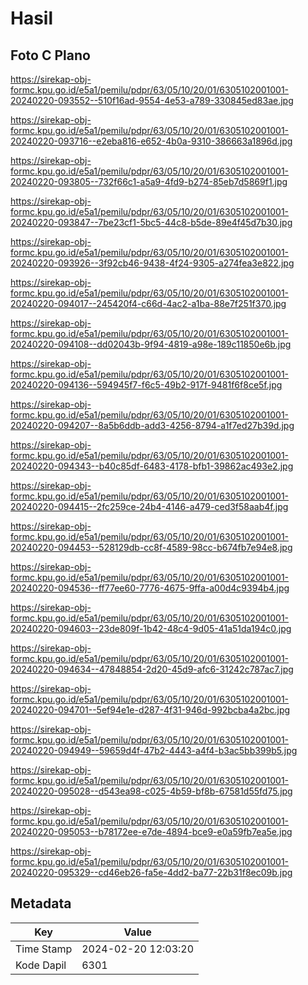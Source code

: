 # Hasil

## Foto C Plano

https://sirekap-obj-formc.kpu.go.id/e5a1/pemilu/pdpr/63/05/10/20/01/6305102001001-20240220-093552--510f16ad-9554-4e53-a789-330845ed83ae.jpg

https://sirekap-obj-formc.kpu.go.id/e5a1/pemilu/pdpr/63/05/10/20/01/6305102001001-20240220-093716--e2eba816-e652-4b0a-9310-386663a1896d.jpg

https://sirekap-obj-formc.kpu.go.id/e5a1/pemilu/pdpr/63/05/10/20/01/6305102001001-20240220-093805--732f66c1-a5a9-4fd9-b274-85eb7d5869f1.jpg

https://sirekap-obj-formc.kpu.go.id/e5a1/pemilu/pdpr/63/05/10/20/01/6305102001001-20240220-093847--7be23cf1-5bc5-44c8-b5de-89e4f45d7b30.jpg

https://sirekap-obj-formc.kpu.go.id/e5a1/pemilu/pdpr/63/05/10/20/01/6305102001001-20240220-093926--3f92cb46-9438-4f24-9305-a274fea3e822.jpg

https://sirekap-obj-formc.kpu.go.id/e5a1/pemilu/pdpr/63/05/10/20/01/6305102001001-20240220-094017--245420f4-c66d-4ac2-a1ba-88e7f251f370.jpg

https://sirekap-obj-formc.kpu.go.id/e5a1/pemilu/pdpr/63/05/10/20/01/6305102001001-20240220-094108--dd02043b-9f94-4819-a98e-189c11850e6b.jpg

https://sirekap-obj-formc.kpu.go.id/e5a1/pemilu/pdpr/63/05/10/20/01/6305102001001-20240220-094136--594945f7-f6c5-49b2-917f-9481f6f8ce5f.jpg

https://sirekap-obj-formc.kpu.go.id/e5a1/pemilu/pdpr/63/05/10/20/01/6305102001001-20240220-094207--8a5b6ddb-add3-4256-8794-a1f7ed27b39d.jpg

https://sirekap-obj-formc.kpu.go.id/e5a1/pemilu/pdpr/63/05/10/20/01/6305102001001-20240220-094343--b40c85df-6483-4178-bfb1-39862ac493e2.jpg

https://sirekap-obj-formc.kpu.go.id/e5a1/pemilu/pdpr/63/05/10/20/01/6305102001001-20240220-094415--2fc259ce-24b4-4146-a479-ced3f58aab4f.jpg

https://sirekap-obj-formc.kpu.go.id/e5a1/pemilu/pdpr/63/05/10/20/01/6305102001001-20240220-094453--528129db-cc8f-4589-98cc-b674fb7e94e8.jpg

https://sirekap-obj-formc.kpu.go.id/e5a1/pemilu/pdpr/63/05/10/20/01/6305102001001-20240220-094536--ff77ee60-7776-4675-9ffa-a00d4c9394b4.jpg

https://sirekap-obj-formc.kpu.go.id/e5a1/pemilu/pdpr/63/05/10/20/01/6305102001001-20240220-094603--23de809f-1b42-48c4-9d05-41a51da194c0.jpg

https://sirekap-obj-formc.kpu.go.id/e5a1/pemilu/pdpr/63/05/10/20/01/6305102001001-20240220-094634--47848854-2d20-45d9-afc6-31242c787ac7.jpg

https://sirekap-obj-formc.kpu.go.id/e5a1/pemilu/pdpr/63/05/10/20/01/6305102001001-20240220-094701--5ef94e1e-d287-4f31-946d-992bcba4a2bc.jpg

https://sirekap-obj-formc.kpu.go.id/e5a1/pemilu/pdpr/63/05/10/20/01/6305102001001-20240220-094949--59659d4f-47b2-4443-a4f4-b3ac5bb399b5.jpg

https://sirekap-obj-formc.kpu.go.id/e5a1/pemilu/pdpr/63/05/10/20/01/6305102001001-20240220-095028--d543ea98-c025-4b59-bf8b-67581d55fd75.jpg

https://sirekap-obj-formc.kpu.go.id/e5a1/pemilu/pdpr/63/05/10/20/01/6305102001001-20240220-095053--b78172ee-e7de-4894-bce9-e0a59fb7ea5e.jpg

https://sirekap-obj-formc.kpu.go.id/e5a1/pemilu/pdpr/63/05/10/20/01/6305102001001-20240220-095329--cd46eb26-fa5e-4dd2-ba77-22b31f8ec09b.jpg


## Metadata

| Key        | Value               |
| ---------- | ------------------- |
| Time Stamp | 2024-02-20 12:03:20 |
| Kode Dapil | 6301                |



